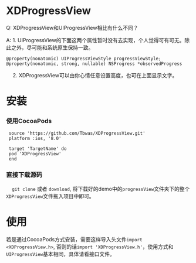 # XDProgressView
Q: XDProgressView和UIProgressView相比有什么不同？
   

A:  1. UIProgressView的下面这两个属性暂时没有去实现，个人觉得可有可无。除此之外，尽可能和系统原生保持一致。</br>

    @property(nonatomic) UIProgressViewStyle progressViewStyle;
    @property(nonatomic, strong, nullable) NSProgress *observedProgress
     
　  2. XDProgressView可以由你心情任意设置高度，也可在上面显示文字。
   
# 安装
### 使用CocoaPods
  
  
     source 'https://github.com/Tbwas/XDProgressView.git'
     platform :ios, '8.0'
     
     target 'TargetName' do
     pod 'XDProgressView'
     end
     
     
### 直接下载源码
  
     `git clone` 或者 `download`, 将下载好的demo中的`progressView`文件夹下的整个`XDProgressView`文件拖入项目中即可。
     
# 使用
 
若是通过CocoaPods方式安装，需要这样导入头文件`import <XDProgressView.h>`, 否则的话`import 'XDProgressView.h'`，使用方式和`UIProgressView`基本相同，具体请看接口文件。

